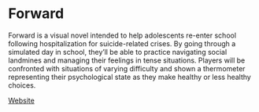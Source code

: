 # Forward
Forward is a visual novel intended to help adolescents re-enter school following hospitalization for suicide-related crises. By going through a simulated day in school, they’ll be able to practice navigating social landmines and managing their feelings in tense situations. Players will be confronted with situations of varying difficulty and shown a thermometer representing their psychological state as they make healthy or less healthy choices.

[Website](http://niv.gay/landmine-docs)
